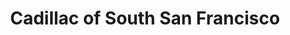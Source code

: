 ---
title: "Cadillac of South San Francisco"
url: /colma/cadillac-of-south-san-francisco/
shop: car
---